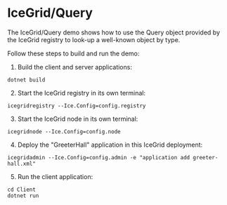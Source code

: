 # IceGrid/Query

The IceGrid/Query demo shows how to use the Query object provided by the IceGrid registry to look-up a well-known
object by type.

Follow these steps to build and run the demo:

1. Build the client and server applications:

```shell
dotnet build
```

2. Start the IceGrid registry in its own terminal:

```shell
icegridregistry --Ice.Config=config.registry
```

3. Start the IceGrid node in its own terminal:

```shell
icegridnode --Ice.Config=config.node
```

4. Deploy the "GreeterHall" application in this IceGrid deployment:

```shell
icegridadmin --Ice.Config=config.admin -e "application add greeter-hall.xml"
```

5. Run the client application:

```shell
cd Client
dotnet run
```
